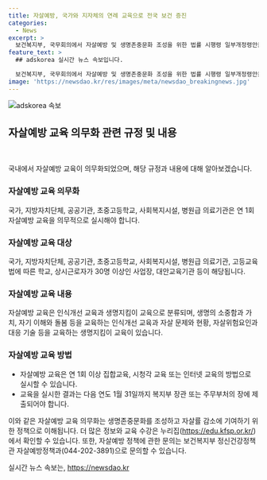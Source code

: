 ```yaml
---
title: 자살예방, 국가와 지자체의 연례 교육으로 전국 보건 증진
categories:
  - News
excerpt: >
  보건복지부, 국무회의에서 자살예방 및 생명존중문화 조성을 위한 법률 시행령 일부개정령안을 의결했다. 이에 따라 국가, 지방자치단체, 공공기관, 학교, 사회복지시설, 병원 등은 1년에 한 번씩 자살예방 교육을 실시해야 하며, 교육 내용과 방법이 상세히 규정되었다. 자살예방 교육을 통해 생명존중문화 확산과 자살률 감소에 기여하기를 기대한다. (출처: 정책브리핑 www.korea.kr)
feature_text: >
  ## adskorea 실시간 뉴스 속보입니다.

  보건복지부, 국무회의에서 자살예방 및 생명존중문화 조성을 위한 법률 시행령 일부개정령안을 의결했다. 이에 따라 국가, 지방자치단체, 공공기관, 학교, 사회복지시설, 병원 등은 1년에 한 번씩 자살예방 교육을 실시해야 하며, 교육 내용과 방법이 상세히 규정되었다. 자살예방 교육을 통해 생명존중문화 확산과 자살률 감소에 기여하기를 기대한다. (출처: 정책브리핑 www.korea.kr)
image: 'https://newsdao.kr/res/images/meta/newsdao_breakingnews.jpg'
---
```


<p><img src="https://newsdao.kr/res/images/meta/newsdao_breakingnews.jpg" alt="adskorea 속보" /></p>

<h2 data-ke-size="size26">자살예방 교육 의무화 관련 규정 및 내용</h2>

<p data-ke-size="size16">&nbsp;</p>

<p>국내에서 자살예방 교육이 의무화되었으며, 해당 규정과 내용에 대해 알아보겠습니다.</p>

<h3>자살예방 교육 의무화</h3>

<p>국가, 지방자치단체, 공공기관, 초중고등학교, 사회복지시설, 병원급 의료기관은 연 1회 자살예방 교육을 의무적으로 실시해야 합니다.</p>

<h3>자살예방 교육 대상</h3>

<p data-ke-size="size16">국가, 지방자치단체, 공공기관, 초중고등학교, 사회복지시설, 병원급 의료기관, 고등교육법에 따른 학교, 상시근로자가 30명 이상인 사업장, 대안교육기관 등이 해당됩니다.</p>

<h3>자살예방 교육 내용</h3>

<p data-ke-size="size16">자살예방 교육은 인식개선 교육과 생명지킴이 교육으로 분류되며, 생명의 소중함과 가치, 자기 이해와 돌봄 등을 교육하는 인식개선 교육과 자살 문제와 현황, 자살위험요인과 대응 기술 등을 교육하는 생명지킴이 교육이 있습니다.</p>

<h3>자살예방 교육 방법</h3>

<ul>
    <li>자살예방 교육은 연 1회 이상 집합교육, 시청각 교육 또는 인터넷 교육의 방법으로 실시할 수 있습니다.</li>
    <li>교육을 실시한 결과는 다음 연도 1월 31일까지 복지부 장관 또는 주무부처의 장에 제출되어야 합니다.</li>
</ul>

<p>이와 같은 자살예방 교육 의무화는 생명존중문화를 조성하고 자살률 감소에 기여하기 위한 정책으로 이해됩니다. 더 많은 정보와 교육 수강은 누리집(<a href="https://edu.kfsp.or.kr/">https://edu.kfsp.or.kr/</a>)에서 확인할 수 있습니다. 또한, 자살예방 정책에 관한 문의는 보건복지부 정신건강정책관 자살예방정책과(044-202-3891)으로 문의할 수 있습니다.</p>
실시간 뉴스 속보는, <a href="https://newsdao.kr" rel="dofollow">https://newsdao.kr</a>


